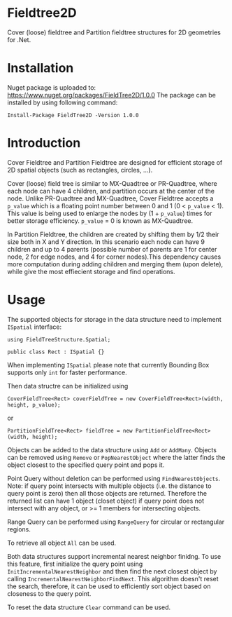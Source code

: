 # Fieldtree2D
Cover (loose) fieldtree and Partition fieldtree structures for 2D geometries for .Net.

# Installation
Nuget package is uploaded to: https://www.nuget.org/packages/FieldTree2D/1.0.0
The package can be installed by using following command:

   `Install-Package FieldTree2D -Version 1.0.0`

# Introduction
Cover Fieldtree and Partition Fieldtree are designed for efficient storage of 2D spatial objects (such as rectangles, circles, ...).

Cover (loose) field tree is similar to MX-Quadtree or PR-Quadtree, where each node can have 4 children, and partition occurs at the center of the node. Unlike PR-Quadtree and MX-Quadtree, Cover Fieldtree accepts a `p_value` which is a floating point number between 0 and 1 (0 < `p_value` < 1). This value is being used to enlarge the nodes by (1 + `p_value`) times for better storage efficiency. `p_value` = 0 is known as MX-Quadtree.

In Partition Fieldtree, the children are created by shifting them by 1/2 their size both in X and Y direction. In this scenario each node can have 9 children and up to 4 parents (possible number of parents are 1 for center node, 2 for edge nodes, and 4 for corner nodes).This dependency causes more computation during adding children and merging them (upon delete), while give the most effiecient storage and find operations. 

# Usage
The supported objects for storage in the data structure need to implement `ISpatial` interface:

  `using FieldTreeStructure.Spatial;`
  
  `public class Rect : ISpatial {}`

When implementing `ISpatial` please note that currently Bounding Box supports only `int` for faster performance.

Then data structre can be initialized using

  `CoverFieldTree<Rect> coverFieldTree = new CoverFieldTree<Rect>(width, height, p_value);`
  
or

  `PartitionFieldTree<Rect> fieldTree = new PartitionFieldTree<Rect>(width, height);`
  
Objects can be added to the data structure using `Add` or `AddMany`. Objects can be removed using `Remove` or `PopNearestObject` where the latter finds the object closest to the specified query point and pops it. 

Point Query without deletion can be performed using `FindNearestObjects`. Note: if query point intersects with multiple objects (i.e. the distance to query point is zero) then all those objects are returned. Therefore the returned list can have 1 object (closet object) if query point does not intersect with any object, or >= 1 members for intersecting objects.

Range Query can be performed using `RangeQuery` for circular or rectangular regions.

To retrieve all object `All` can be used.

Both data structures support incremental nearest neighbor finidng. To use this feature, first initialize the query point using `InitIncrementalNearestNeighbor` and then find the next closest object by calling `IncrementalNearestNeighborFindNext`. This algorithm doesn't reset the search, therefore, it can be used to efficiently sort object based on closeness to the query point.

To reset the data structure `Clear` command can be used.

